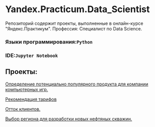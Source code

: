 ﻿# Yandex.Practicum.Data_Scientist
Репозиторий содержит проекты, выполненные в онлайн-курсе "Яндекс.Практикум". Профессия: Специалист по Data Science.
### Языки программирования:`Python`
### IDE:`Jupyter Notebook`
## Проекты:
[Определение потенциально популярного продукта для компании компьютерных игр.](https://github.com/Victoria-Petrova/Yandex.Practicum.Data_Scientist-main/blob/master/Project_%E2%84%961/project_01.ipynb)

[Рекомендация тарифов]( https://github.com/Victoria-Petrova/Yandex.Practicum.Data_Scientist-main/tree/master/Project_%E2%84%962)

[Отток клиентов.](https://nbviewer.jupyter.org/github/Viktoriy-Petrova/Yandex.Practicum.Data_Scientist/blob/main/Project_%E2%84%963/Project_%E2%84%9603.ipynb)

[Выбор региона для разработки новых нефтяных скважин.](https://nbviewer.jupyter.org/github/Viktoriy-Petrova/Yandex.Practicum.Data_Scientist/blob/main/project_04.ipynb)


